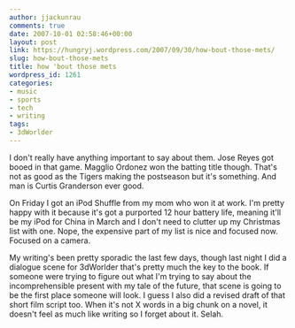 ```yaml
---
author: jjackunrau
comments: true
date: 2007-10-01 02:58:46+00:00
layout: post
link: https://hungryj.wordpress.com/2007/09/30/how-bout-those-mets/
slug: how-bout-those-mets
title: how 'bout those mets
wordpress_id: 1261
categories:
- music
- sports
- tech
- writing
tags:
- 3dWorlder
---
```


I don't really have anything important to say about them. Jose Reyes got booed in that game. Magglio Ordonez won the batting title though. That's not as good as the Tigers making the postseason but it's something. And man is Curtis Granderson ever good.

On Friday I got an iPod Shuffle from my mom who won it at work. I'm pretty happy with it because it's got a purported 12 hour battery life, meaning it'll be my iPod for China in March and I don't need to clutter up my Christmas list with one. Nope, the expensive part of my list is nice and focused now. Focused on a camera.

My writing's been pretty sporadic the last few days, though last night I did a dialogue scene for 3dWorlder that's pretty much the key to the book. If someone were trying to figure out what I'm trying to say about the incomprehensible present with my tale of the future, that scene is going to be the first place someone will look. I guess I also did a revised draft of that short film script too. When it's not X words in a big chunk on a novel, it doesn't feel as much like writing so I forget about it. Selah.
